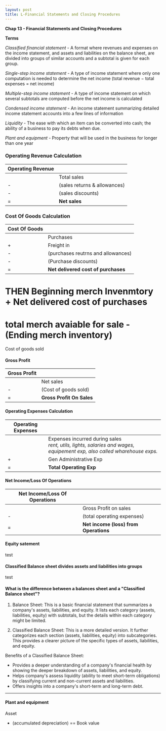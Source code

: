 ```yaml
---
layout: post
title: L-Financial Statements and Closing Procedures
--- 
```


**Chap 13 - Financial Statements and Closing Procedures**



**Terms**

*Classified financial statement* - A format where revenues and expenses on the income statement, and assets and liabilities on the balance sheet, are divided into groups of similar accounts and a subtotal is given for each group.

*Single-step income statement* - A type of income statement where only one computation is needed to determine the net income (total revenue − total expenses = net income)

*Multiple-step income statement* - A type of income statement on which several subtotals are computed before the net income is calculated

*Condensed income statement* - An income statement summarizing detailed income statement accounts into a few lines of information


*Liquidity* - The ease with which an item can be converted into cash; the ability of a business to pay its debts when due.

*Plant and equipment* - Property that will be used in the business for longer than one year


### Operating Revenue Calculation

|Operating Revenue||
|-|:-|
||Total sales|
|-|(sales returns & allowances)|
|-|(sales discounts)|
|=|**Net sales**|



### Cost Of Goods Calculation

|Cost Of Goods||
|-|:-|
||Purchases|
|+|Freight in|
|-|(purchases reutrns and allowances)|
|-|(Purchase discounts)|
|=|**Net delivered cost of purchases**|

THEN
Beginning merch Invenmtory
\+ Net delivered cost of purchases
==
total merch avaiable for sale
\- (Ending merch inventory)
==
Cost of goods sold

#### Gross Profit

|Gross Profit||
|-|:-|
||Net sales|
|-|(Cost of goods sold)|
=|**Gross Profit On Sales**|


#### Operating Expenses Calculation

|Operating Expenses||
|-|:-|
||Expenses incurred during sales<br>*rent, utils, lights, salaries and wages, equipement exp, also called wharehouse exps.*|
|+|Gen Administrative Exp|
|=|**Total Operating Exp**|

#### Net Income/Loss Of Operations

|Net Income/Loss Of Operations||
|-|:-|
||Gross Profit on sales|
|-|(total operating expenses)
|=|**Net income (loss) from Operations**|


#### Equity satement

test

#### Classified Balance sheet divides assets and liabilities into groups

test

#### What is the difference between a balances sheet and a "Classified Balance sheet"?


1. Balance Sheet: This is a basic financial statement that summarizes a company's assets, liabilities, and equity. It lists each category (assets, liabilities, equity) with subtotals, but the details within each category might be limited.

2. Classified Balance Sheet: This is a more detailed version. It further categorizes each section (assets, liabilities, equity) into subcategories. This provides a clearer picture of the specific types of assets, liabilities, and equity.


Benefits of a Classified Balance Sheet:

- Provides a deeper understanding of a company's financial health by showing the deeper breakdown of assets, liabilities, and equity.
- Helps company's assess liquidity (ability to meet short-term obligations) by classifying current and non-current assets and liabilities.
- Offers insights into a company's short-term and long-term debt.

---

#### Plant and equipment

Asset
- (accumulated depreciation)
==
Book value






